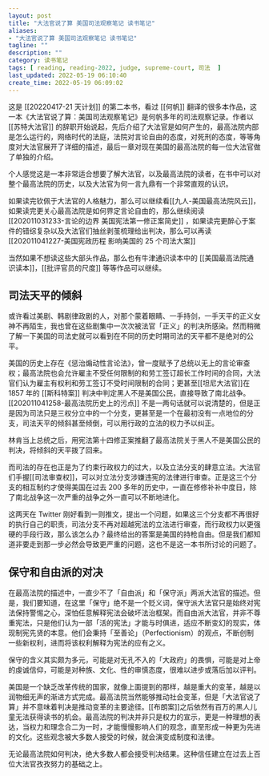 ```yaml
---
layout: post
title: "大法官说了算 美国司法观察笔记 读书笔记"
aliases:
- "大法官说了算 美国司法观察笔记 读书笔记"
tagline: ""
description: ""
category: 读书笔记
tags: [ reading, reading-2022, judge, supreme-court, 司法  ]
last_updated: 2022-05-19 06:10:40
create_time: 2022-05-19 06:09:02
---
```


这是 [[20220417-21 天计划]] 的第二本书，看过 [[何帆]] 翻译的很多本作品，这一本《大法官说了算：美国司法观察笔记》是何帆多年的司法观察记录。作者以[[苏特大法官]] 的辞职开始说起，先后介绍了大法官是如何产生的，最高法院内部是怎么运行的，网络时代的法庭，法院对言论自由的态度，对死刑的态度，等等角度对大法官展开了详细的描述，最后一章对现在美国的最高法院的每一位大法官做了单独的介绍。

个人感觉这是一本非常适合想要了解大法官，以及最高法院的读者，在书中可以对整个最高法院的历史，以及大法官为何一言九鼎有一个非常直观的认识。

如果读完钦佩于大法官的人格魅力，那么可以继续看[[九人-美国最高法院风云]]，如果读完更关心最高法院是如何界定言论自由的，那么继续阅读  [[202011031233-言论的边界 美国宪法第一修正案简史]] ，如果读完更醉心于案件的错综复杂以及大法官们抽丝剥茧梳理给出判决，那么可以再读[[202011041227-美国宪政历程 影响美国的 25 个司法大案]]

当然如果不想读这些大部头作品，那么也有牛津通识读本中的 [[美国最高法院通识读本]]，[[批评官员的尺度]] 等等作品可以继续。

## 司法天平的倾斜
或许看过美剧、韩剧律政剧的人，对那个蒙着眼睛、一手持剑，一手天平的正义女神不再陌生，我也曾在这些剧集中一次次被法官「正义」的判决所感染。然而稍微了解一下美国的司法史就可以看到在不同的历史时期司法的天平都不是绝对的公平。

美国的历史上存在《惩治煽动性言论法》，曾一度赋予了总统以无上的言论审查权；最高法院也会允许雇主不受任何限制的和劳工签订超长工作时间的合同，大法官们认为雇主有权利和劳工签订不受时间限制的合同；更甚至[[坦尼大法官]]在 1857 年的 [[斯科特案]] 判决中判定黑人不是美国公民，直接导致了南北战争。[[202011041258-最高法院历史上的污点]] 不是一两句话就可以说清楚的，但是正是因为司法只是三权分立中的一个分支，更甚至是一个在最初没有一点地位的分支，司法天平的倾斜甚至倾倒，可以用行政的立法的权力予以纠正。

林肯当上总统之后，用宪法第十四修正案推翻了最高法院关于黑人不是美国公民的判决，将倾斜的天平拨了回来。

而司法的存在也正是为了约束行政权力的过大，以及立法分支的肆意立法。大法官们手握[[司法审查权]]，可以对立法分支涉嫌违宪的法律进行审查。正是这三个分支的相互制约才使得美国在过去 200 多年的历史中，一直在修修补补中度日，除了南北战争这一次严重的战争之外一直可以不断地进化。

这两天在 Twitter 刚好看到一则推文，提出一个问题，如果这三个分支都不再很好的执行自己的职责，司法分支不再对超越宪法的立法进行审查，而行政权力以更强硬的手段行政，那么该怎么办？最终给出的答案是美国的持枪自由。但是我们都知道非要走到那一步必然会导致更严重的问题，这也不是这一本书所讨论的问题了。

## 保守和自由派的对决
在最高法院的描述中，一直少不了「自由派」和「保守派」两派大法官的描述。但是，我们要知道，在这里「保守」绝不是一个贬义词，保守派大法官只是始终对宪法保持警惕之心，深怕任意解释宪法会破坏法治框架。而自由派大法官，并非不尊重宪法，只是他们认为一部「活的宪法」才能与时俱进，适应不断变幻的现实，体现制宪先贤的本意。他们会秉持「至善论」（Perfectionism）的观点，不断创制一些新权利，进而将该权利解释为宪法的应有之义。

保守的含义其实颇为多元，可能是对无孔不入的「大政府」的畏惧，可能是对上帝的虔诚信仰，可能是对种族、文化、性的审慎态度，很难以进步或落后加以评判。

美国是一个缺乏改革传统的国家，就像上面提到的那样，越是重大的变革，越是以润物细无声的渐进方式完成。最高法院当然能够推动社会变革，但是「大法官说了算」并不意味着判决是推动变革的主要途径。[[布朗案]]之后依然有百万的黑人儿童无法获得读书的机会。最高法院的判决并非只是权力的宣示，更是一种理想的表达，当权力和理念合二为一时，才能慢慢影响人们的观念，直至形成一种更为先进的文化。这些观念被大多数人接受的时候，就会演变成制度和法律。

无论最高法院如何判决，绝大多数人都会接受判决结果。这种信任建立在过去上百位大法官孜孜努力的基础之上。
